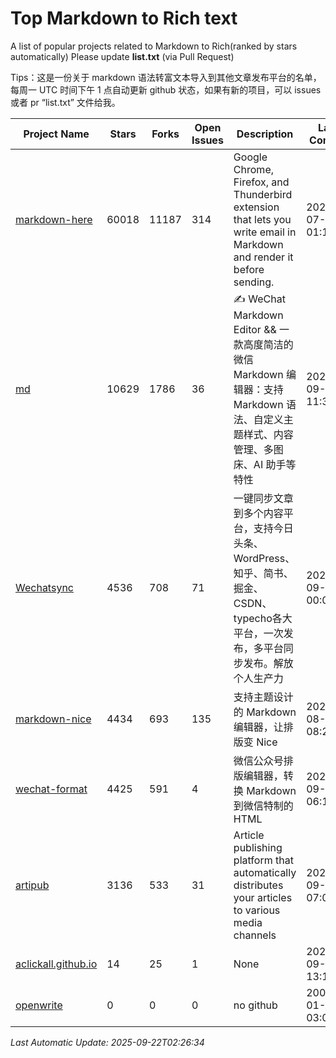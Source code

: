 # Top Markdown to Rich text
A list of popular projects related to Markdown to Rich(ranked by stars automatically)
Please update **list.txt** (via Pull Request)

Tips：这是一份关于 markdown 语法转富文本导入到其他文章发布平台的名单，每周一 UTC 时间下午 1 点自动更新 github 状态，如果有新的项目，可以 issues 或者 pr “list.txt” 文件给我。

| Project Name | Stars | Forks | Open Issues | Description | Last Commit |
| ------------ | ----- | ----- | ----------- | ----------- | ----------- |
| [markdown-here](https://github.com/adam-p/markdown-here) | 60018 | 11187 | 314 | Google Chrome, Firefox, and Thunderbird extension that lets you write email in Markdown and render it before sending. | 2025-07-10 01:17:53 |
| [md](https://github.com/doocs/md) | 10629 | 1786 | 36 | ✍ WeChat Markdown Editor && 一款高度简洁的微信 Markdown 编辑器：支持 Markdown 语法、自定义主题样式、内容管理、多图床、AI 助手等特性 | 2025-09-14 11:38:27 |
| [Wechatsync](https://github.com/wechatsync/Wechatsync) | 4536 | 708 | 71 | 一键同步文章到多个内容平台，支持今日头条、WordPress、知乎、简书、掘金、CSDN、typecho各大平台，一次发布，多平台同步发布。解放个人生产力 | 2023-09-05 00:03:46 |
| [markdown-nice](https://github.com/mdnice/markdown-nice) | 4434 | 693 | 135 | 支持主题设计的 Markdown 编辑器，让排版变 Nice | 2023-08-14 08:29:38 |
| [wechat-format](https://github.com/lyricat/wechat-format) | 4425 | 591 | 4 | 微信公众号排版编辑器，转换 Markdown 到微信特制的 HTML | 2025-09-13 06:10:15 |
| [artipub](https://github.com/crawlab-team/artipub) | 3136 | 533 | 31 | Article publishing platform that automatically distributes your articles to various media channels | 2025-09-16 07:07:53 |
| [aclickall.github.io](https://github.com/aclickall/aclickall.github.io) | 14 | 25 | 1 | None | 2024-09-09 13:14:15 |
| [openwrite](https://www.openwrite.cn/) | 0 | 0 | 0 | no github | 2006-01-02 03:04:05 |

*Last Automatic Update: 2025-09-22T02:26:34*
